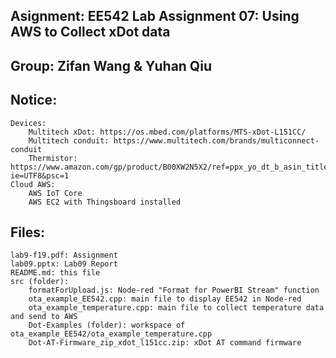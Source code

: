 ## Asignment: EE542 Lab Assignment 07: Using AWS to Collect xDot data
## Group: Zifan Wang & Yuhan Qiu
## Notice:
	Devices: 
		Multitech xDot: https://os.mbed.com/platforms/MTS-xDot-L151CC/
		Multitech conduit: https://www.multitech.com/brands/multiconnect-conduit
		Thermistor: https://www.amazon.com/gp/product/B00XW2N5X2/ref=ppx_yo_dt_b_asin_title_o03_s00?ie=UTF8&psc=1
	Cloud AWS:
		AWS IoT Core
		AWS EC2 with Thingsboard installed
## Files:
	lab9-f19.pdf: Assignment
	lab09.pptx: Lab09 Report
	README.md: this file
	src (folder):
		formatForUpload.js: Node-red "Format for PowerBI Stream" function
		ota_example_EE542.cpp: main file to display EE542 in Node-red
		ota_example_temperature.cpp: main file to collect temperature data and send to AWS
		Dot-Examples (folder): workspace of ota_example_EE542/ota_example_temperature.cpp
		Dot-AT-Firmware_zip_xdot_l151cc.zip: xDot AT command firmware

